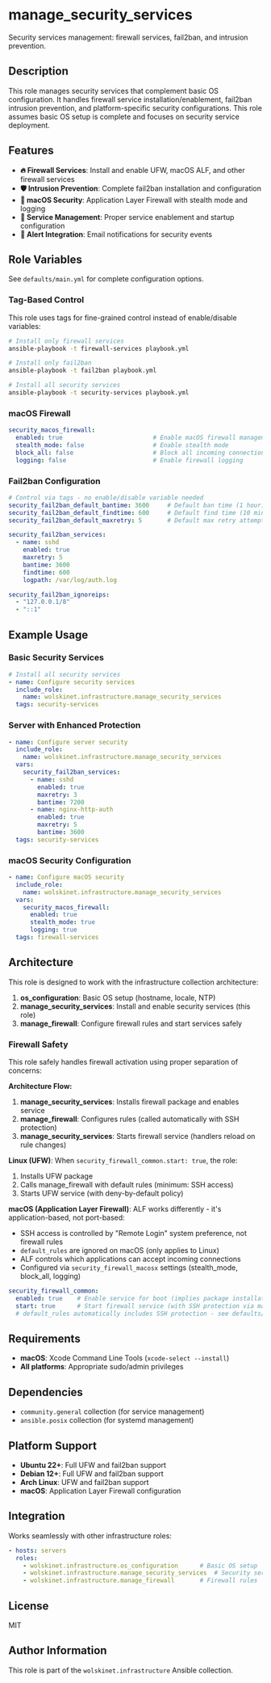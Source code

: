 # manage_security_services

Security services management: firewall services, fail2ban, and intrusion prevention.

## Description

This role manages security services that complement basic OS configuration. It handles firewall service installation/enablement, fail2ban intrusion prevention, and platform-specific security configurations. This role assumes basic OS setup is complete and focuses on security service deployment.

## Features

- **🔥 Firewall Services**: Install and enable UFW, macOS ALF, and other firewall services
- **🛡️ Intrusion Prevention**: Complete fail2ban installation and configuration
- **🍎 macOS Security**: Application Layer Firewall with stealth mode and logging
- **🔧 Service Management**: Proper service enablement and startup configuration
- **📧 Alert Integration**: Email notifications for security events

## Role Variables

See `defaults/main.yml` for complete configuration options.

### Tag-Based Control

This role uses tags for fine-grained control instead of enable/disable variables:

```bash
# Install only firewall services
ansible-playbook -t firewall-services playbook.yml

# Install only fail2ban
ansible-playbook -t fail2ban playbook.yml  

# Install all security services
ansible-playbook -t security-services playbook.yml
```

### macOS Firewall

```yaml
security_macos_firewall:
  enabled: true                         # Enable macOS firewall management
  stealth_mode: false                   # Enable stealth mode
  block_all: false                      # Block all incoming connections
  logging: false                        # Enable firewall logging
```

### Fail2ban Configuration

```yaml
# Control via tags - no enable/disable variable needed
security_fail2ban_default_bantime: 3600     # Default ban time (1 hour)
security_fail2ban_default_findtime: 600     # Default find time (10 minutes)
security_fail2ban_default_maxretry: 5       # Default max retry attempts

security_fail2ban_services:
  - name: sshd
    enabled: true
    maxretry: 5
    bantime: 3600
    findtime: 600
    logpath: /var/log/auth.log

security_fail2ban_ignoreips:
  - "127.0.0.1/8"
  - "::1"
```

## Example Usage

### Basic Security Services

```yaml
# Install all security services
- name: Configure security services
  include_role:
    name: wolskinet.infrastructure.manage_security_services
  tags: security-services
```

### Server with Enhanced Protection

```yaml
- name: Configure server security
  include_role:
    name: wolskinet.infrastructure.manage_security_services
  vars:
    security_fail2ban_services:
      - name: sshd
        enabled: true
        maxretry: 3
        bantime: 7200
      - name: nginx-http-auth
        enabled: true
        maxretry: 5
        bantime: 3600
  tags: security-services
```

### macOS Security Configuration

```yaml
- name: Configure macOS security
  include_role:
    name: wolskinet.infrastructure.manage_security_services
  vars:
    security_macos_firewall:
      enabled: true
      stealth_mode: true
      logging: true
  tags: firewall-services
```

## Architecture

This role is designed to work with the infrastructure collection architecture:

1. **os_configuration**: Basic OS setup (hostname, locale, NTP)
2. **manage_security_services**: Install and enable security services (this role)
3. **manage_firewall**: Configure firewall rules and start services safely

### Firewall Safety

This role safely handles firewall activation using proper separation of concerns:

**Architecture Flow:**
1. **manage_security_services**: Installs firewall package and enables service
2. **manage_firewall**: Configures rules (called automatically with SSH protection)
3. **manage_security_services**: Starts firewall service (handlers reload on rule changes)

**Linux (UFW)**: When `security_firewall_common.start: true`, the role:
1. Installs UFW package
2. Calls manage_firewall with default rules (minimum: SSH access)
3. Starts UFW service (with deny-by-default policy)

**macOS (Application Layer Firewall)**: ALF works differently - it's application-based, not port-based:
- SSH access is controlled by "Remote Login" system preference, not firewall rules  
- `default_rules` are ignored on macOS (only applies to Linux)
- ALF controls which applications can accept incoming connections
- Configured via `security_firewall_macosx` settings (stealth_mode, block_all, logging)

```yaml
security_firewall_common:
  enabled: true    # Enable service for boot (implies package installation)  
  start: true      # Start firewall service (with SSH protection via manage_firewall)
  # default_rules automatically includes SSH protection - see defaults/main.yml
```

## Requirements

- **macOS**: Xcode Command Line Tools (`xcode-select --install`)
- **All platforms**: Appropriate sudo/admin privileges

## Dependencies

- `community.general` collection (for service management)
- `ansible.posix` collection (for systemd management)

## Platform Support

- **Ubuntu 22+**: Full UFW and fail2ban support
- **Debian 12+**: Full UFW and fail2ban support  
- **Arch Linux**: UFW and fail2ban support
- **macOS**: Application Layer Firewall configuration

## Integration

Works seamlessly with other infrastructure roles:

```yaml
- hosts: servers
  roles:
    - wolskinet.infrastructure.os_configuration      # Basic OS setup
    - wolskinet.infrastructure.manage_security_services  # Security services
    - wolskinet.infrastructure.manage_firewall       # Firewall rules
```

## License

MIT

## Author Information

This role is part of the `wolskinet.infrastructure` Ansible collection.